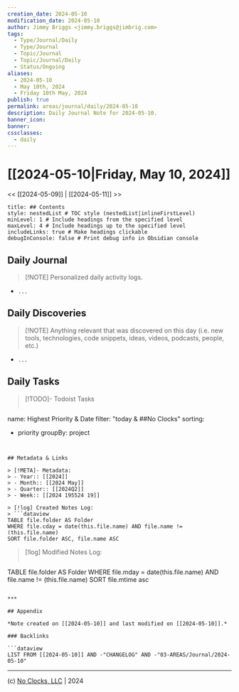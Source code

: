 ```yaml
---
creation_date: 2024-05-10
modification_date: 2024-05-10
author: Jimmy Briggs <jimmy.briggs@jimbrig.com>
tags:
  - Type/Journal/Daily
  - Type/Journal
  - Topic/Journal
  - Topic/Journal/Daily
  - Status/Ongoing
aliases:
  - 2024-05-10
  - May 10th, 2024
  - Friday 10th May, 2024
publish: true
permalink: areas/journal/daily/2024-05-10
description: Daily Journal Note for 2024-05-10.
banner_icon:
banner:
cssclasses:
  - daily
---
```



# [[2024-05-10|Friday, May 10, 2024]]

<< [[2024-05-09]] | [[2024-05-11]] >>

```table-of-contents
title: ## Contents 
style: nestedList # TOC style (nestedList|inlineFirstLevel)
minLevel: 1 # Include headings from the specified level
maxLevel: 4 # Include headings up to the specified level
includeLinks: true # Make headings clickable
debugInConsole: false # Print debug info in Obsidian console
```

## Daily Journal

> [!NOTE] Personalized daily activity logs.

- `...`

## Daily Discoveries

> [!NOTE] Anything relevant that was discovered on this day (i.e. new tools, technologies, code snippets, ideas, videos, podcasts, people, etc.)

- `...`

## Daily Tasks

> [!TODO]- Todoist Tasks
> ```todoist
name: Highest Priority & Date
filter: "today & ##No Clocks"
sorting:
   - priority
groupBy: project
```


## Metadata & Links

> [!META]- Metadata:
> - Year:: [[2024]]
> - Month:: [[2024 May]]
> - Quarter:: [[2024Q2]]
> - Week:: [[2024 195524 19]]

> [!log] Created Notes Log:
> ```dataview
TABLE file.folder AS Folder
WHERE file.cday = date(this.file.name) AND file.name != (this.file.name)
SORT file.folder ASC, file.name ASC
```

> [!log] Modified Notes Log:
> ```dataview
TABLE file.folder AS Folder
WHERE file.mday = date(this.file.name) AND file.name != (this.file.name)
SORT file.mtime asc
```

***

## Appendix

*Note created on [[2024-05-10]] and last modified on [[2024-05-10]].*

### Backlinks

```dataview
LIST FROM [[2024-05-10]] AND -"CHANGELOG" AND -"03-AREAS/Journal/2024-05-10"
```

***

(c) [No Clocks, LLC](https://github.com/noclocks) | 2024



